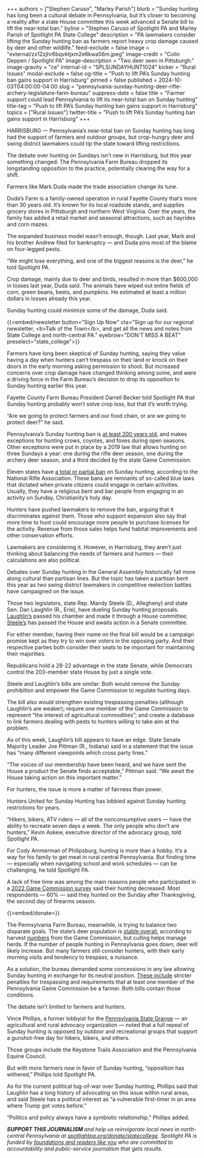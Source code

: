 +++
authors = ["Stephen Caruso", "Marley Parish"]
blurb = "Sunday hunting has long been a cultural debate in Pennsylvania, but it’s closer to becoming a reality after a state House committee this week advanced a Senate bill to lift the near-total ban."
byline = "Stephen Caruso of Spotlight PA and Marley Parish of Spotlight PA State College"
description = "PA lawmakers consider lifting the Sunday hunting ban as farmers report heavy crop damage caused by deer and other wildlife."
feed-exclude = false
image = "external/zx12zjhr6bqvktjxm2e6kwa56m.jpeg"
image-credit = "Colin Deppen / Spotlight PA"
image-description = "Two deer seen in Pittsburgh."
image-gravity = "ce"
internal-id = "SPLSUNDAYHUNT1024"
kicker = "Rural Issues"
modal-exclude = false
og-title = "Push to lift PA’s Sunday hunting ban gains support in Harrisburg"
pinned = false
published = 2024-10-03T04:00:00-04:00
slug = "pennsylvania-sunday-hunting-deer-rifle-archery-legislature-farm-bureau"
suppress-date = false
title = "Farmer support could lead Pennsylvania to lift its near-total ban on Sunday hunting"
title-tag = "Push to lift PA’s Sunday hunting ban gains support in Harrisburg"
topics = ["Rural Issues"]
twitter-title = "Push to lift PA’s Sunday hunting ban gains support in Harrisburg"
+++

HARRISBURG — Pennsylvania’s near-total ban on Sunday hunting has long had the support of farmers and outdoor groups, but crop-hungry deer and swing district lawmakers could tip the state toward lifting restrictions.

The debate over hunting on Sundays isn’t new in Harrisburg, but this year something changed: The Pennsylvania Farm Bureau dropped its longstanding opposition to the practice, potentially clearing the way for a shift.

Farmers like Mark Duda made the trade association change its tune.

Duda’s Farm is a family-owned operation in rural Fayette County that’s more than 30 years old. It’s known for its local roadside stands, and supplies grocery stores in Pittsburgh and northern West Virginia. Over the years, the family has added a retail market and seasonal attractions, such as hayrides and corn mazes.

The expanded business model wasn’t enough, though. Last year, Mark and his brother Andrew filed for bankruptcy — and Duda pins most of the blame on four-legged pests.

“We might lose everything, and one of the biggest reasons is the deer,” he told Spotlight PA.

Crop damage, mainly due to deer and birds, resulted in more than $600,000 in losses last year, Duda said. The animals have wiped out entire fields of corn, green beans, beets, and pumpkins. He estimated at least a million dollars in losses already this year.

Sunday hunting could minimize some of the damage, Duda said.

{{<embed/newsletter button="Sign Up Now" cta="Sign up for our regional newsletter, &lt;b&gt;Talk of the Town&lt;/b&gt;, and get all the news and notes from State College and north-central PA." eyebrow="DON&#39;T MISS A BEAT" preselect="state_college">}}

Farmers have long been skeptical of Sunday hunting, saying they value having a day when hunters can’t trespass on their land or knock on their doors in the early morning asking permission to shoot. But increased concerns over crop damage have changed thinking among some, and were a driving force in the Farm Bureau’s decision to drop its opposition to Sunday hunting earlier this year.

Fayette County Farm Bureau President Darrell Becker told Spotlight PA that Sunday hunting probably won’t solve crop loss, but that it’s worth trying.

“Are we going to protect farmers and our food chain, or are we going to protect deer?” he said.

Pennsylvania’s Sunday hunting ban is <a href="https://web.archive.org/20240209203647/https://www.bradfordera.com/news/hunting-on-sunday-in-pennsylvania/article_b01768f2-c770-11ee-8724-0bd4f9d89757.html">at least 200 years old</a>, and makes exceptions for hunting crows, coyotes, and foxes during open seasons. Other exceptions were put in place by a 2019 law that allows hunting on three Sundays a year: one during the rifle deer season, one during the archery deer season, and a third decided by the state Game Commission.

Eleven states have <a href="https://web.archive.org/20191105072837/https://www.nraila.org/campaigns/huntingconservation/facts-at-a-glance-sunday-hunting/">a total or partial ban</a> on Sunday hunting, according to the National Rifle Association. These bans are remnants of so-called blue laws that dictated when private citizens could engage in certain activities. Usually, they have a religious bent and bar people from engaging in an activity on Sunday, Christianity’s holy day.

Hunters have pushed lawmakers to remove the ban, arguing that it discriminates against them. Those who support expansion also say that more time to hunt could encourage more people to purchase licenses for the activity. Revenue from those sales helps fund habitat improvements and other conservation efforts.

Lawmakers are considering it. However, in Harrisburg, they aren’t just thinking about balancing the needs of farmers and hunters — their calculations are also political.

Debates over Sunday hunting in the General Assembly historically fall more along cultural than partisan lines. But the topic has taken a partisan bent this year as two swing district lawmakers in competitive reelection battles have campaigned on the issue.

Those two legislators, state Rep. Mandy Steele (D., Allegheny) and state Sen. Dan Laughlin (R., Erie), have dueling Sunday hunting proposals. <a href="https://web.archive.org/20240703172814/https://www.legis.state.pa.us/cfdocs/billinfo/bill_history.cfm?syear=2023&amp;sind=0&amp;body=S&amp;type=B&amp;bn=67">Laughlin’s</a> passed his chamber and made it through a House committee; <a href="https://web.archive.org/20240409192444/https://www.legis.state.pa.us/cfdocs/billInfo/billInfo.cfm?sYear=2023&amp;sInd=0&amp;body=H&amp;type=B&amp;bn=2106">Steele’s</a> has passed the House and awaits action in a Senate committee.

For either member, having their name on the final bill would be a campaign promise kept as they try to win over voters in the opposing party. And their respective parties both consider their seats to be important for maintaining their majorities.

Republicans hold a 28-22 advantage in the state Senate, while Democrats control the 203-member state House by just a single vote.

Steele and Laughlin’s bills are similar: Both would remove the Sunday prohibition and empower the Game Commission to regulate hunting days.

The bill also would strengthen existing trespassing penalties (although Laughlin’s are weaker); require one member of the Game Commission to represent “the interest of agricultural commodities”; and create a database to link farmers dealing with pests to hunters willing to take aim at the problem.

As of this week, Laughlin’s bill appears to have an edge. State Senate Majority Leader Joe Pittman (R., Indiana) said in a statement that the issue has “many different viewpoints which cross party lines.”

“The voices of our membership have been heard, and we have sent the House a product the Senate finds acceptable,” Pittman said. “We await the House taking action on this important matter.”

For hunters, the issue is more a matter of fairness than power.

Hunters United for Sunday Hunting has lobbied against Sunday hunting restrictions for years.

“Hikers, bikers, ATV riders — all of the nonconsumptive users — have the ability to recreate seven days a week. The only people who don’t are hunters,” Kevin Askew, executive director of the advocacy group, told Spotlight PA.

For Cody Ammerman of Philipsburg, hunting is more than a hobby. It’s a way for his family to get meat in rural central Pennsylvania. But finding time — especially when navigating school and work schedules — can be challenging, he told Spotlight PA.

A lack of free time was among the main reasons people who participated in a <a href="https://web.archive.org/20220128233634/https://www.pgc.pa.gov/InformationResources/MediaReportsSurveys/Documents/Deer%20Hunter%20Attitudes%20Regarding%20Opening%20Day.pdf">2022 Game Commission survey</a> said their hunting decreased. Most respondents — 60% — said they hunted on the Sunday after Thanksgiving, the second day of firearms season.

{{<embed/donate>}}

The Pennsylvania Farm Bureau, meanwhile, is trying to balance two disparate goals. The state’s deer population is <a href="https://web.archive.org/20160520220340/https://www.pgc.pa.gov/Wildlife/WildlifeSpecies/White-tailedDeer/Pages/PredationDeerPopulation.aspx">stable overall</a>, according to harvest <a href="https://web.archive.org/20230330200410/https://www.media.pa.gov/pages/game-commission-details.aspx?newsid=589">numbers</a> from the Game Commission, but culling helps manage herds. If the number of people hunting in Pennsylvania goes down, deer will likely increase. But many farmers still consider hunters, with their early morning visits and tendency to trespass, a nuisance.

As a solution, the bureau demanded some concessions in any law allowing Sunday hunting in exchange for its neutral position. <a href="https://web.archive.org/20240620215411/https://pfb.com/key-legislation-seeing-movement-at-state-and-federal-level/#:~:text=PFB%20fully%20supports%20these%20bills,priorities%20are%20included%20in%20legislation.%E2%80%9D">These include</a> stricter penalties for trespassing and requirements that at least one member of the Pennsylvania Game Commission be a farmer. Both bills contain those conditions.

The debate isn’t limited to farmers and hunters.

Vince Phillips, a former lobbyist for the <a href="https://web.archive.org/20160311101907/http://www.pagrange.org/about-us.html">Pennsylvania State Grange</a> — an agricultural and rural advocacy organization — noted that a full repeal of Sunday hunting is opposed by outdoor and recreational groups that support a gunshot-free day for hikers, bikers, and others.

Those groups include the Keystone Trails Association and the Pennsylvania Equine Council.

But with more farmers now in favor of Sunday hunting, “opposition has withered,” Phillips told Spotlight PA.

As for the current political tug-of-war over Sunday hunting, Phillips said that Laughlin has a long history of advocating on this issue within rural areas, and said Steele has a political interest as “a vulnerable first-timer in an area where Trump got votes before.”

“Politics and policy always have a symbiotic relationship,” Phillips added.

<strong><em>SUPPORT THIS JOURNALISM </em></strong><em>and help us reinvigorate local news in north-central Pennsylvania at </em><a href="http://spotlightpa.org/donate/statecollege"><em>spotlightpa.org/donate/statecollege</em></a><em>. Spotlight PA is funded by </em><a href="https://www.spotlightpa.org/support"><em>foundations and readers like you</em></a><em> who are committed to accountability and public-service journalism that gets results.</em>
